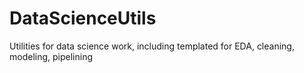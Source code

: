 # DataScienceUtils
Utilities for data science work, including templated for EDA, cleaning, modeling, pipelining
